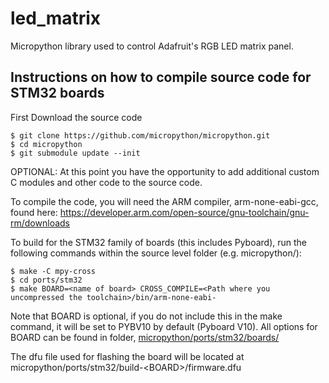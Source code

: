 # led_matrix
Micropython library used to control Adafruit's RGB LED matrix panel.

Instructions on how to compile source code for STM32 boards
-----------------------------------------------------------

First Download the source code

    $ git clone https://github.com/micropython/micropython.git
    $ cd micropython
    $ git submodule update --init

OPTIONAL: At this point you have the opportunity to add additional custom C modules and other code to the source code.

To compile the code, you will need the ARM compiler, arm-none-eabi-gcc, found here:
https://developer.arm.com/open-source/gnu-toolchain/gnu-rm/downloads

To build for the STM32 family of boards (this includes Pyboard), run the following
commands within the source level folder (e.g. micropython/):

    $ make -C mpy-cross
    $ cd ports/stm32
    $ make BOARD=<name of board> CROSS_COMPILE=<Path where you uncompressed the toolchain>/bin/arm-none-eabi-

Note that BOARD is optional, if you do not include this in the make command, it will be
set to PYBV10 by default (Pyboard V10).
All options for BOARD can be found in folder, [micropython/ports/stm32/boards/](https://github.com/micropython/micropython/tree/master/ports/stm32/boards)

The dfu file used for flashing the board will be located at
micropython/ports/stm32/build-\<BOARD\>/firmware.dfu
